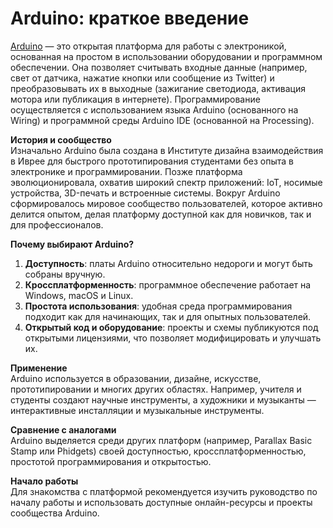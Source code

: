 # Arduino: краткое введение

 [Arduino](https://docs.arduino.cc/learn/starting-guide/whats-arduino/) — это открытая платформа для работы с электроникой, основанная на простом в использовании оборудовании и программном обеспечении. Она позволяет считывать входные данные (например, свет от датчика, нажатие кнопки или сообщение из Twitter) и преобразовывать их в выходные (зажигание светодиода, активация мотора или публикация в интернете). Программирование осуществляется с использованием языка Arduino (основанного на Wiring) и программной среды Arduino IDE (основанной на Processing).  

**История и сообщество**  
Изначально Arduino была создана в Институте дизайна взаимодействия в Иврее для быстрого прототипирования студентами без опыта в электронике и программировании. Позже платформа эволюционировала, охватив широкий спектр приложений: IoT, носимые устройства, 3D-печать и встроенные системы. Вокруг Arduino сформировалось мировое сообщество пользователей, которое активно делится опытом, делая платформу доступной как для новичков, так и для профессионалов.  

**Почему выбирают Arduino?**  
1. **Доступность**: платы Arduino относительно недороги и могут быть собраны вручную.  
2. **Кроссплатформенность**: программное обеспечение работает на Windows, macOS и Linux.  
3. **Простота использования**: удобная среда программирования подходит как для начинающих, так и для опытных пользователей.  
4. **Открытый код и оборудование**: проекты и схемы публикуются под открытыми лицензиями, что позволяет модифицировать и улучшать их.  

**Применение**  
Arduino используется в образовании, дизайне, искусстве, прототипировании и многих других областях. Например, учителя и студенты создают научные инструменты, а художники и музыканты — интерактивные инсталляции и музыкальные инструменты.  

**Сравнение с аналогами**  
Arduino выделяется среди других платформ (например, Parallax Basic Stamp или Phidgets) своей доступностью, кроссплатформенностью, простотой программирования и открытостью.  

**Начало работы**  
Для знакомства с платформой рекомендуется изучить руководство по началу работы и использовать доступные онлайн-ресурсы и проекты сообщества Arduino.
